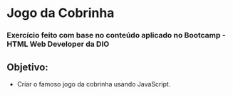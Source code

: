 # Jogo da Cobrinha

### Exercício feito com base no conteúdo aplicado no Bootcamp - HTML Web Developer da DIO

## Objetivo:

 -	Criar o famoso jogo da cobrinha usando JavaScript.
